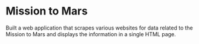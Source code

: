 # Mission to Mars


Built a web application that scrapes various websites for data related to the Mission to Mars and displays the information in a single HTML page. 


